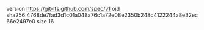 version https://git-lfs.github.com/spec/v1
oid sha256:4768de7fad3d1c01a048a76c1a72e08e2350b248c4122244a8e32ec66e2497e0
size 16
